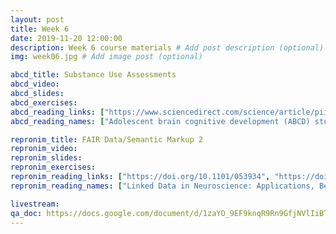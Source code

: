 ```yaml
---
layout: post
title: Week 6
date: 2019-11-20 12:00:00
description: Week 6 course materials # Add post description (optional)
img: week06.jpg # Add image post (optional)

abcd_title: Substance Use Assessments
abcd_video:
abcd_slides:
abcd_exercises:
abcd_reading_links: ["https://www.sciencedirect.com/science/article/pii/S1878929317300890"]
abcd_reading_names: ["Adolescent brain cognitive development (ABCD) study: Overview of substance use assessment methods"]

repronim_title: FAIR Data/Semantic Markup 2
repronim_video:
repronim_slides:
repronim_exercises:
repronim_reading_links: ["https://doi.org/10.1101/053934", "https://doi.org/10.1016/j.neuroimage.2013.05.094"]
repronim_reading_names: ["Linked Data in Neuroscience: Applications, Benefits, and Challenges", "Towards structured sharing of raw and derived neuroimaging data across existing resources"]

livestream:
qa_doc: https://docs.google.com/document/d/1zaYO_9EF9knqR9Rn9GfjNVlIiBTb81VhLGbT7Q5JptU/edit?usp=sharing
---
```

